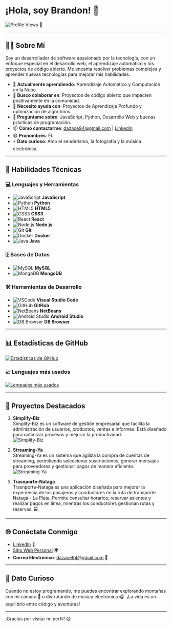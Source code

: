 # ¡Hola, soy Brandon! 👋

![Profile Views](https://komarev.com/ghpvc/?username=Brandon094&style=flat) 👀

---

## 👨‍💻 Sobre Mí

Soy un desarrollador de software apasionado por la tecnología, con un enfoque especial en el desarrollo web, el aprendizaje automático y los proyectos de código abierto. Me encanta resolver problemas complejos y aprender nuevas tecnologías para mejorar mis habilidades.

- 🌱 **Actualmente aprendiendo**: Aprendizaje Automático y Computación en la Nube.
- 👯 **Busco colaborar en**: Proyectos de código abierto que impacten positivamente en la comunidad.
- 🤔 **Necesito ayuda con**: Proyectos de Aprendizaje Profundo y optimización de algoritmos.
- 💬 **Pregúntame sobre**: JavaScript, Python, Desarrollo Web y buenas prácticas de programación.
- 📫 **Cómo contactarme**: [dazace94@gmail.com](mailto:dazace94@gmail.com) | [LinkedIn](https://www.linkedin.com/in/tu-perfil)
- 😄 **Pronombres**: Él.
- ⚡ **Dato curioso**: Amo el senderismo, la fotografía y la música electrónica.

---

## 🚀 Habilidades Técnicas

### 💻 Lenguajes y Herramientas

- ![JavaScript](https://img.shields.io/badge/JavaScript-F7DF1E?logo=javascript&logoColor=black) **JavaScript**
- ![Python](https://img.shields.io/badge/Python-3776AB?logo=python&logoColor=white) **Python**
- ![HTML5](https://img.shields.io/badge/HTML5-E34F26?logo=html5&logoColor=white) **HTML5**
- ![CSS3](https://img.shields.io/badge/CSS3-1572B6?logo=css3&logoColor=white) **CSS3**
- ![React](https://img.shields.io/badge/React-61DAFB?logo=react&logoColor=black) **React**
- ![Node.js](https://img.shields.io/badge/Node.js-339933?logo=node-dot-js&logoColor=white) **Node.js**
- ![Git](https://img.shields.io/badge/Git-F05032?logo=git&logoColor=white) **Git**
- ![Docker](https://img.shields.io/badge/Docker-2496ED?logo=docker&logoColor=white) **Docker**
- ![Java](https://img.shields.io/badge/Java-ED8B00?logo=java&logoColor=white) **Java**

### 🗄️ Bases de Datos

- ![MySQL](https://img.shields.io/badge/MySQL-4479A1?logo=mysql&logoColor=white) **MySQL**
- ![MongoDB](https://img.shields.io/badge/MongoDB-47A248?logo=mongodb&logoColor=white) **MongoDB**

### 🛠️ Herramientas de Desarrollo

- ![VSCode](https://img.shields.io/badge/VSCode-007ACC?logo=visual-studio-code&logoColor=white) **Visual Studio Code**
- ![GitHub](https://img.shields.io/badge/GitHub-181717?logo=github&logoColor=white) **GitHub**
- ![NetBeans](https://img.shields.io/badge/NetBeans-1E8CBE?logo=netbeans&logoColor=white) **NetBeans**
- ![Android Studio](https://img.shields.io/badge/Android_Studio-3DDC84?logo=android-studio&logoColor=white) **Android Studio**
- ![DB Browser](https://img.shields.io/badge/DB_Browser-2C3E50?logo=database&logoColor=white) **DB Browser**

---

## 📊 Estadísticas de GitHub

[![Estadísticas de GitHub](https://github-readme-stats.vercel.app/api?username=Brandon094&show_icons=true&theme=default)](https://github.com/Brandon094)

### 📈 Lenguajes más usados

[![Lenguajes más usados](https://github-readme-stats.vercel.app/api/top-langs/?username=Brandon094&layout=compact&theme=default)](https://github.com/Brandon094)

---

## 🌟 Proyectos Destacados

1. **Simplify-Biz**  
   Simplify-Biz es un software de gestión empresarial que facilita la administración de usuarios, productos, ventas e informes. Está diseñado para optimizar procesos y mejorar la productividad.  
   ![Simplify-Biz](https://github.com/user-attachments/assets/ef8fbbbb-475c-4f40-9359-fb5f62dcc121)  

2. **Streaming-Ya**  
   Streaming-Ya es un sistema que agiliza la compra de cuentas de streaming, permitiendo seleccionar suscripciones, generar mensajes para proveedores y gestionar pagos de manera eficiente.  
   ![Streaming-Ya](https://github.com/user-attachments/assets/ee2fdf51-aef7-42c9-a742-166cfc3ce8ea)

3. **Trasnporte-Nataga**  
   Trasnporte-Nataga es una aplicación diseñada para mejorar la experiencia de los pasajeros y conductores en la ruta de transporte Natagá - La Plata. Permite consultar horarios, reservar asientos y realizar pagos en línea, mientras los conductores gestionan rutas y reservas. 🚍

---

## 🌐 Conéctate Conmigo

- [LinkedIn](https://www.linkedin.com/in/tu-perfil) 🔗
- [Sitio Web Personal](https://www.tusitioweb.com) 🌍
- **Correo Electrónico**: [dazace94@gmail.com](mailto:dazace94@gmail.com) 📧

---

## 📌 Dato Curioso

Cuando no estoy programando, me puedes encontrar explorando montañas con mi cámara 📸 o disfrutando de música electrónica 🎧. ¡La vida es un equilibrio entre código y aventuras!

---

¡Gracias por visitar mi perfil! 😄

